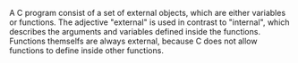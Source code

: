 A C program consist of a set of external objects, which are either variables or functions.
The adjective "external" is used in contrast to "internal", which describes the arguments
and variables defined inside the functions.
	Functions themselfs are always external, because C does not allow functions to define
inside other functions.
